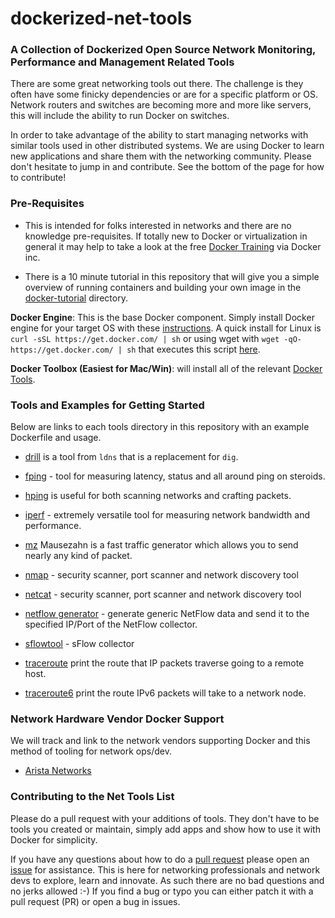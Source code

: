 # dockerized-net-tools 

### A Collection of Dockerized Open Source Network Monitoring, Performance and Management Related Tools

There are some great networking tools out there. The challenge is they often have some finicky dependencies or are for a specific platform or OS. Network routers and switches are becoming more and more like servers, this will include the ability to run Docker on switches. 

In order to take advantage of the ability to start managing networks with similar tools used in other distributed systems. We are using Docker to learn new applications and share them with the networking community. Please don't hesitate to jump in and contribute. See the bottom of the page for how to contribute!

### Pre-Requisites

- This is intended for folks interested in networks and there are no knowledge pre-requisites. If totally new to Docker or virtualization in general it may help to take a look at the free [Docker Training](https://training.docker.com) via Docker inc.

- There is a 10 minute tutorial in this repository that will give you a simple overview of running containers and building your own image in the [docker-tutorial](https://github.com/gopher-net/dockerized-net-tools/tree/master/docker-tutorial) directory.

**Docker Engine**: This is the base Docker component. Simply install Docker engine for your target OS with these [instructions](https://docs.docker.com/engine/installation/). A quick install for Linux is `curl -sSL https://get.docker.com/ | sh` or using wget with `wget -qO- https://get.docker.com/ | sh` that executes this script [here](https://get.docker.com). 

**Docker Toolbox (Easiest for Mac/Win)**: will install all of the relevant [Docker Tools](https://www.docker.com/docker-toolbox).

### Tools and Examples for Getting Started

Below are links to each tools directory in this repository with an example Dockerfile and usage.

* [drill](https://github.com/gopher-net/dockerized-net-tools/tree/master/drill) is a tool from `ldns` that is a replacement for `dig`.

* [fping](https://github.com/gopher-net/dockerized-net-tools/tree/master/fping) - tool for measuring latency, status and all around ping on steroids. 

* [hping](https://github.com/gopher-net/dockerized-net-tools/tree/master/hping) is useful for both scanning networks and crafting packets.

* [iperf](https://github.com/gopher-net/dockerized-net-tools/tree/master/mz) - extremely versatile tool for measuring network bandwidth and performance. 

* [mz](https://github.com/gopher-net/dockerized-net-tools/tree/master/mz) Mausezahn is a fast traffic generator which allows you to send nearly any kind of packet.

* [nmap](https://github.com/gopher-net/dockerized-net-tools/tree/master/nmap) - security scanner, port scanner and network discovery tool

* [netcat](https://github.com/gopher-net/dockerized-net-tools/tree/master/netcat) - security scanner, port scanner and network discovery tool

* [netflow generator](https://github.com/gopher-net/dockerized-net-tools/tree/master/netflow-generator) - generate generic NetFlow data and send it to the specified IP/Port of the NetFlow collector.

* [sflowtool](https://github.com/gopher-net/dockerized-net-tools/tree/master/sflowtool) - sFlow collector

* [traceroute](https://github.com/gopher-net/dockerized-net-tools/tree/master/traceroute) print the route that IP packets traverse going to a remote host.

* [traceroute6](https://github.com/gopher-net/dockerized-net-tools/tree/master/traceroute6) print the route IPv6 packets will take to a network node.

### Network Hardware Vendor Docker Support

We will track and link to the network vendors supporting Docker and this method of tooling for network ops/dev.

* [Arista Networks](http://www.arista.com)

### Contributing to the Net Tools List

Please do a pull request with your additions of tools. They don't have to be tools you created or maintain, simply add apps and show how to use it with Docker for simplicity. 

If you have any questions about how to do a [pull request](https://help.github.com/articles/using-pull-requests/) please open an [issue](https://github.com/gopher-net/dockerized-net-tools/issues) for assistance. This is here for networking professionals and network devs to explore, learn and innovate. As such there are no bad questions and no jerks allowed :-) If you find a bug or typo you can either patch it with a pull request (PR) or open a bug in issues.
